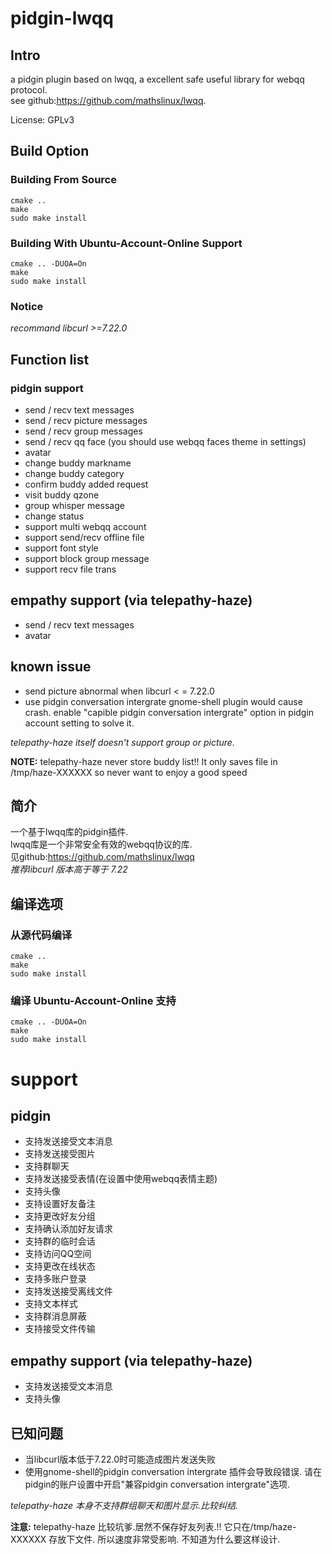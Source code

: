 pidgin-lwqq
===========

Intro
-----

a pidgin plugin based on lwqq, a excellent safe useful library for webqq protocol.   
see github:https://github.com/mathslinux/lwqq.

License: GPLv3


Build Option
------------

### Building From Source

    cmake ..
    make
    sudo make install

### Building With Ubuntu-Account-Online Support

    cmake .. -DUOA=On
    make
    sudo make install

### Notice

*recommand libcurl >=7.22.0*

Function list
-------------

### pidgin support
* send / recv text messages
* send / recv picture messages
* send / recv group messages
* send / recv qq face (you should use webqq faces theme in settings)
* avatar
* change buddy markname
* change buddy category
* confirm buddy added request
* visit buddy qzone
* group whisper message
* change status
* support multi webqq account
* support send/recv offline file
* support font style
* support block group message
* support recv file trans

## empathy support (via telepathy-haze)
* send / recv text messages
* avatar

## known issue
* send picture abnormal when libcurl < = 7.22.0
* use pidgin conversation intergrate gnome-shell plugin would cause crash.
enable "capible pidgin conversation intergrate" option in pidgin account setting to solve it.

*telepathy-haze itself doesn't support group or picture.*

**NOTE:**
telepathy-haze never store buddy list!!
It only saves file in /tmp/haze-XXXXXX
so never want to enjoy a good speed

简介
----

一个基于lwqq库的pidgin插件.  
lwqq库是一个非常安全有效的webqq协议的库.  
见github:https://github.com/mathslinux/lwqq  
*推荐libcurl 版本高于等于 7.22*

编译选项
--------

### 从源代码编译

    cmake ..
    make
    sudo make install

### 编译 Ubuntu-Account-Online 支持

    cmake .. -DUOA=On
    make
    sudo make install

# support
## pidgin
* 支持发送接受文本消息
* 支持发送接受图片
* 支持群聊天
* 支持发送接受表情(在设置中使用webqq表情主题)
* 支持头像
* 支持设置好友备注
* 支持更改好友分组
* 支持确认添加好友请求
* 支持群的临时会话
* 支持访问QQ空间
* 支持更改在线状态
* 支持多账户登录
* 支持发送接受离线文件
* 支持文本样式
* 支持群消息屏蔽
* 支持接受文件传输

## empathy support (via telepathy-haze)
* 支持发送接受文本消息
* 支持头像

## 已知问题
* 当libcurl版本低于7.22.0时可能造成图片发送失败
* 使用gnome-shell的pidgin conversation intergrate 插件会导致段错误.
请在pidgin的账户设置中开启"兼容pidgin conversation intergrate"选项.

*telepathy-haze 本身不支持群组聊天和图片显示.比较纠结.*

**注意:**
telepathy-haze 比较坑爹.居然不保存好友列表.!!
它只在/tmp/haze-XXXXXX 存放下文件.
所以速度非常受影响.
不知道为什么要这样设计.



